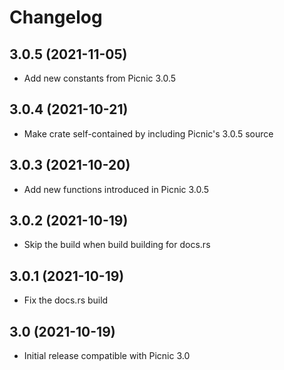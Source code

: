 # Changelog

## 3.0.5 (2021-11-05)

* Add new constants from Picnic 3.0.5

## 3.0.4 (2021-10-21)

* Make crate self-contained by including Picnic's 3.0.5 source

## 3.0.3 (2021-10-20)

* Add new functions introduced in Picnic 3.0.5

## 3.0.2 (2021-10-19)

* Skip the build when build building for docs.rs

## 3.0.1 (2021-10-19)

* Fix the docs.rs build

## 3.0 (2021-10-19)

* Initial release compatible with Picnic 3.0
